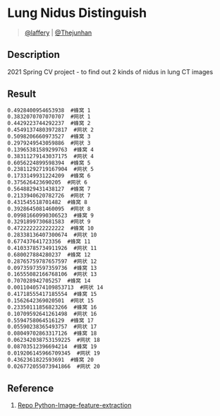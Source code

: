 <!--
 * @Copyrights: ©2021 @Laffery
 * @Date: 2021-05-27 16:30:52
 * @LastEditor: Laffery
 * @LastEditTime: 2021-05-31 16:10:58
-->
# Lung Nidus Distinguish

> [@laffery](https://github.com/Laffery) | [@Thejunhan](https://github.com/Thejunhan)

## Description

2021 Spring CV project - to find out 2 kinds of nidus in lung CT images

## Result

```txt
0.4928400954653938  #蜂窝 1
0.3832070707070707  #网状 1
0.4429223744292237  #蜂窝 2
0.45491374803972817  #网状 2
0.5098206660973527  #蜂窝 3
0.2979249543059886  #网状 3
0.13965381589299763  #蜂窝 4
0.38311279143037175  #网状 4
0.6056224899598394  #蜂窝 5
0.23811292719167904  #网状 5
0.1733149931224209  #蜂窝 6
0.375626423690205  #网状 6
0.5648829431438127  #蜂窝 7
0.2133940620782726  #网状 7
0.431545518701482  #蜂窝 8
0.3928645081460095  #网状 8
0.09981660990306523  #蜂窝 9
0.3291899730681583  #网状 9
0.4722222222222222  #蜂窝 10
0.28338136407300674  #网状 10
0.677437641723356  #蜂窝 11
0.41033785734911926  #网状 11
0.680027884280237  #蜂窝 12
0.28765759787657597  #网状 12
0.09735973597359736  #蜂窝 13
0.16555082166768106  #网状 13
0.707028942705257  #蜂窝 14
0.0011040574109853713  #网状 14
0.41718555417185554  #蜂窝 15
0.1562642369020501  #网状 15
0.23350111856823266  #蜂窝 16
0.10709592641261498  #网状 16
0.5594758064516129  #蜂窝 17
0.05590238365493757  #网状 17
0.08049702863317126  #蜂窝 18
0.062342038753159225  #网状 18
0.08703512396694214  #蜂窝 19
0.019206145966709345  #网状 19
0.4362361822593691  #蜂窝 20
0.026772055073941866  #网状 20
```

## Reference

1. [Repo Python-Image-feature-extraction](https://github.com/1044197988/Python-Image-feature-extraction)